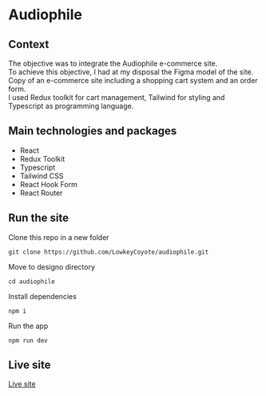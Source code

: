 # Audiophile

## Context

The objective was to integrate the Audiophile e-commerce site.   
To achieve this objective, I had at my disposal the Figma model of the site.     
Copy of an e-commerce site including a shopping cart system and an order form.   
I used Redux toolkit for cart management, Tailwind for styling and Typescript as programming language. 

## Main technologies and packages

- React
- Redux Toolkit
- Typescript
- Tailwind CSS
- React Hook Form
- React Router

## Run the site

Clone this repo in a new folder
```console
git clone https://github.com/LowkeyCoyote/audiophile.git
```
Move to designo directory
```console
cd audiophile
```
Install dependencies  
```console
npm i
```
Run the app
```console
npm run dev
```

## Live site

[Live site](https://audiophile-lowkeycoyote.netlify.app)